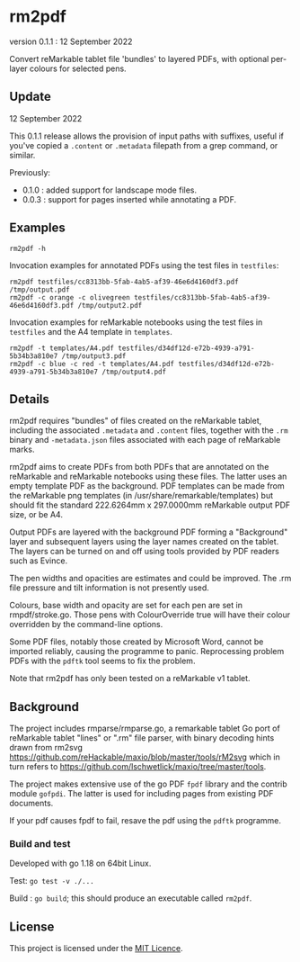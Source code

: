 # rm2pdf

version 0.1.1 : 12 September 2022

Convert reMarkable tablet file 'bundles' to layered PDFs, with optional
per-layer colours for selected pens.

## Update

12 September 2022

This 0.1.1 release allows the provision of input paths with suffixes,
useful if you've copied a `.content` or `.metadata` filepath from a grep
command, or similar.

Previously:
* 0.1.0 : added support for landscape mode files.
* 0.0.3 : support for pages inserted while annotating a PDF.

## Examples


```
rm2pdf -h
```

Invocation examples for annotated PDFs using the test files in `testfiles`:

```
rm2pdf testfiles/cc8313bb-5fab-4ab5-af39-46e6d4160df3.pdf /tmp/output.pdf
rm2pdf -c orange -c olivegreen testfiles/cc8313bb-5fab-4ab5-af39-46e6d4160df3.pdf /tmp/output2.pdf
```

Invocation examples for reMarkable notebooks using the test files in `testfiles`
and the A4 template in `templates`.

```
rm2pdf -t templates/A4.pdf testfiles/d34df12d-e72b-4939-a791-5b34b3a810e7 /tmp/output3.pdf
rm2pdf -c blue -c red -t templates/A4.pdf testfiles/d34df12d-e72b-4939-a791-5b34b3a810e7 /tmp/output4.pdf
```

## Details

rm2pdf requires "bundles" of files created on the reMarkable tablet, including
the associated `.metadata` and `.content` files, together with the `.rm` binary
and `-metadata.json` files associated with each page of reMarkable marks.

rm2pdf aims to create PDFs from both PDFs that are annotated on the reMarkable
and reMarkable notebooks using these files. The latter uses an empty template
PDF as the background. PDF templates can be made from the reMarkable png
templates (in /usr/share/remarkable/templates) but should fit the standard
222.6264mm x 297.0000mm reMarkable output PDF size, or be A4.

Output PDFs are layered with the background PDF forming a "Background" layer and
subsequent layers using the layer names created on the tablet. The layers can be
turned on and off using tools provided by PDF readers such as Evince.

The pen widths and opacities are estimates and could be improved. The .rm file
pressure and tilt information is not presently used. 

Colours, base width and opacity are set for each pen are set in rmpdf/stroke.go.
Those pens with ColourOverride true will have their colour overridden by the
command-line options.

Some PDF files, notably those created by Microsoft Word, cannot be imported
reliably, causing the programme to panic. Reprocessing problem PDFs with the
`pdftk` tool seems to fix the problem.

Note that rm2pdf has only been tested on a reMarkable v1 tablet.

## Background

The project includes rmparse/rmparse.go, a remarkable tablet Go port of
reMarkable tablet "lines" or ".rm" file parser, with binary decoding hints drawn
from rm2svg https://github.com/reHackable/maxio/blob/master/tools/rM2svg which
in turn refers to https://github.com/lschwetlick/maxio/tree/master/tools.

The project makes extensive use of the go PDF `fpdf` library and the contrib
module `gofpdi`. The latter is used for including pages from existing PDF
documents.

If your pdf causes fpdf to fail, resave the pdf using the `pdftk`
programme.

### Build and test

Developed with go 1.18 on 64bit Linux.

Test:  `go test -v ./...`

Build : `go build`; this should produce an executable called `rm2pdf`.

## License

This project is licensed under the [MIT Licence](LICENCE).
